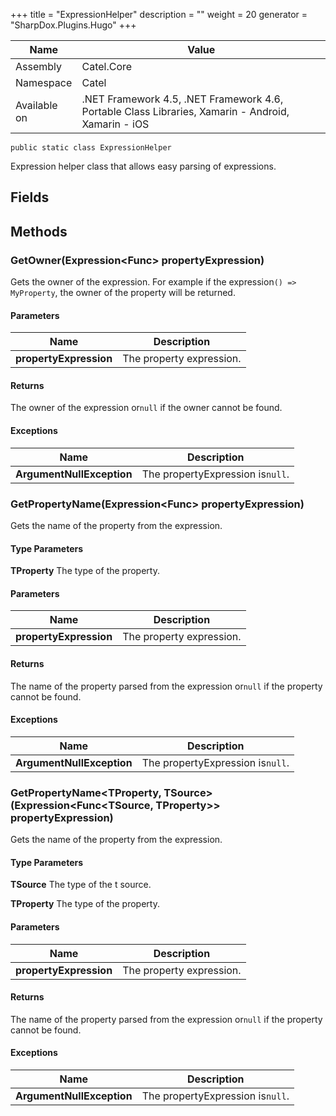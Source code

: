 

+++
title = "ExpressionHelper" 
description = ""
weight = 20
generator = "SharpDox.Plugins.Hugo"
+++

Name|Value
---|---
Assembly|Catel.Core
Namespace|Catel
Available on|.NET Framework 4.5, .NET Framework 4.6, Portable Class Libraries, Xamarin - Android, Xamarin - iOS

```
public static class ExpressionHelper
```

Expression helper class that allows easy parsing of expressions.

## Fields

## Methods

### GetOwner<TProperty>(Expression<Func<TProperty>> propertyExpression)

Gets the owner of the expression. For example if the expression`() => MyProperty`, the owner of the property will be returned.

#### Parameters

Name|Description
---|---
**propertyExpression**|The property expression.

#### Returns

The owner of the expression or`null` if the owner cannot be found.

#### Exceptions

Name|Description
---|---
**ArgumentNullException**|The propertyExpression is`null`.

### GetPropertyName<TProperty>(Expression<Func<TProperty>> propertyExpression)

Gets the name of the property from the expression.

#### Type Parameters

**TProperty**
The type of the property.

#### Parameters

Name|Description
---|---
**propertyExpression**|The property expression.

#### Returns

The name of the property parsed from the expression or`null` if the property cannot be found.

#### Exceptions

Name|Description
---|---
**ArgumentNullException**|The propertyExpression is`null`.

### GetPropertyName<TProperty, TSource>(Expression<Func<TSource, TProperty>> propertyExpression)

Gets the name of the property from the expression.

#### Type Parameters

**TSource**
The type of the t source.

**TProperty**
The type of the property.

#### Parameters

Name|Description
---|---
**propertyExpression**|The property expression.

#### Returns

The name of the property parsed from the expression or`null` if the property cannot be found.

#### Exceptions

Name|Description
---|---
**ArgumentNullException**|The propertyExpression is`null`.

